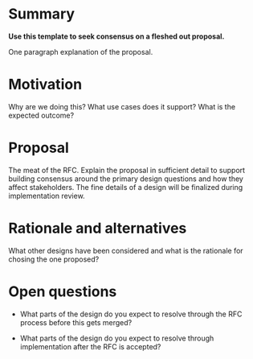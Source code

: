 # Summary

**Use this template to seek consensus on a fleshed out proposal.**


One paragraph explanation of the proposal.

# Motivation

Why are we doing this? What use cases does it support? What is the expected outcome?

# Proposal

The meat of the RFC. Explain the proposal in sufficient detail to support building 
consensus around the primary design questions and how they affect stakeholders. The
fine details of a design will be finalized during implementation review.

# Rationale and alternatives

What other designs have been considered and what is the rationale for chosing the one
proposed?

# Open questions

- What parts of the design do you expect to resolve through the RFC process before this
  gets merged?

- What parts of the design do you expect to resolve through implementation after the RFC
  is accepted?